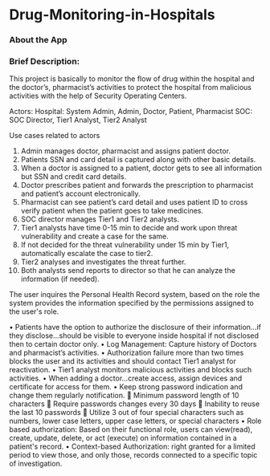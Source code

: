 # Drug-Monitoring-in-Hospitals
### About the App





### Brief Description:
This project is basically to monitor the flow of drug within the hospital and the doctor’s, pharmacist’s activities to protect the hospital from malicious activities with the help of Security Operating Centers.

Actors:
Hospital: System Admin, Admin, Doctor, Patient, Pharmacist
SOC: SOC Director, Tier1 Analyst, Tier2 Analyst

Use cases related to actors
1)	Admin manages doctor, pharmacist and assigns patient doctor.
2)	Patients SSN and card detail is captured along with other basic details.
3)	When a doctor is assigned to a patient, doctor gets to see all information but SSN and credit card details.
4)	Doctor prescribes patient and forwards the prescription to pharmacist and patient’s account electronically.
5)	Pharmacist can see patient’s card detail and uses patient ID to cross verify patient when the patient goes to take medicines.
6)	SOC director manages Tier1 and Tier2 analysts.
7)	Tier1 analysts have time 0-15 min to decide and work upon threat vulnerability and create a case for the same.
8)	If not decided for the threat vulnerability under 15 min by Tier1, automatically escalate the case to tier2.
9)	Tier2 analyses and investigates the threat further.
10)	Both analysts send reports to director so that he can analyze the information (if needed).

The user inquires the Personal Health Record system, based on the role the system provides the information specified by the permissions assigned to the user's role.

•	Patients have the option to authorize the disclosure of their information…if they disclose...should be visible to everyone inside hospital if not disclosed then to certain doctor only.
•	Log Management: Capture history of Doctors and pharmacist’s activities.
•	Authorization failure more than two times blocks the user and its activities and should contact Tier1 analyst for reactivation.
•	Tier1 analyst monitors malicious activities and blocks such activities.
•	When adding a doctor…create access, assign devices and certificate for access for them.
•	Keep strong password indication and change them regularly notification.
	Minimum password length of 10 characters 
	Require passwords changes every 30 days 
	Inability to reuse the last 10 passwords 
	Utilize 3 out of four special characters such as numbers, lower case letters, upper case letters, or special characters 
•	Role based authorization: Based on their functional role, users can view(read), create, update, delete, or act (execute) on information contained in a patient's record. 
•	Context-based Authorization: right granted for a limited period to view those, and only those, records connected to a specific topic of investigation.
